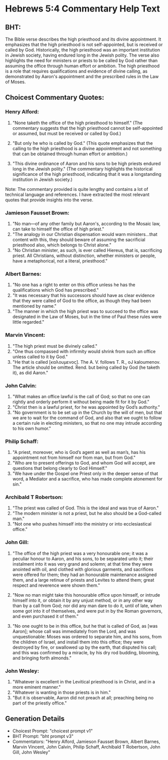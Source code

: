 # Hebrews 5:4 Commentary Help Text

## BHT:
The Bible verse describes the high priesthood and its divine appointment. It emphasizes that the high priesthood is not self-appointed, but is received or called by God. Historically, the high priesthood was an important institution in Jewish society, having endured long in the Jewish polity. The verse also highlights the need for ministers or priests to be called by God rather than assuming the office through human effort or ambition. The high priesthood is a role that requires qualifications and evidence of divine calling, as demonstrated by Aaron's appointment and the prescribed rules in the Law of Moses.

## Choicest Commentary Quotes:
### Henry Alford:
1. "None taketh the office of the high priesthood to himself." (The commentary suggests that the high priesthood cannot be self-appointed or assumed, but must be received or called by God.)

2. "But only he who is called by God." (This quote emphasizes that the calling to the high priesthood is a divine appointment and not something that can be obtained through human effort or ambition.)

3. "This divine ordinance of Aaron and his sons to be high priests endured long in the Jewish polity." (The commentary highlights the historical significance of the high priesthood, indicating that it was a longstanding institution in Jewish society.)

Note: The commentary provided is quite lengthy and contains a lot of technical language and references. I have extracted the most relevant quotes that provide insights into the verse.

### Jamieson Fausset Brown:
1. "No man—of any other family but Aaron's, according to the Mosaic law, can take to himself the office of high priest."
2. "The analogy in our Christian dispensation would warn ministers...that content with this, they should beware of assuming the sacrificial priesthood also, which belongs to Christ alone."
3. "No Christian minister, as such, is ever called Hiereus, that is, sacrificing priest. All Christians, without distinction, whether ministers or people, have a metaphorical, not a literal, priesthood."

### Albert Barnes:
1. "No one has a right to enter on this office unless he has the qualifications which God has prescribed."
2. "It was necessary that his successors should have as clear evidence that they were called of God to the office, as though they had been mentioned by name."
3. "The manner in which the high priest was to succeed to the office was designated in the Law of Moses, but in the time of Paul these rules were little regarded."

### Marvin Vincent:
1. "The high priest must be divinely called."
2. "One thus compassed with infirmity would shrink from such an office unless called to it by God."
3. "He that is called [καλουμενος]. The A. V. follows T. R., oJ kaloumenov. The article should be omitted. Rend. but being called by God (he taketh it), as did Aaron."

### John Calvin:
1. "What makes an office lawful is the call of God; so that no one can rightly and orderly perform it without being made fit for it by God."
2. "Christ then is a lawful priest, for he was appointed by God’s authority."
3. "No government is to be set up in the Church by the will of men, but that we are to wait for the command of God, and also that we ought to follow a certain rule in electing ministers, so that no one may intrude according to his own humor."

### Philip Schaff:
1. "A priest, moreover, who is God’s agent as well as man’s, has his appointment not from himself nor from man, but from God."
2. "Who are to present offerings to God, and whom God will accept, are questions that belong clearly to God Himself."
3. "We have under the Gospel one Priest only in the deeper sense of that word, a Mediator and a sacrifice, who has made complete atonement for sin."

### Archibald T Robertson:
1. "The priest was called of God. This is the ideal and was true of Aaron." 
2. "The modern minister is not a priest, but he also should be a God-called man." 
3. "Not one who pushes himself into the ministry or into ecclesiastical office."

### John Gill:
1. "The office of the high priest was a very honourable one; it was a peculiar honour to Aaron, and his sons, to be separated unto it; their instalment into it was very grand and solemn; at that time they were anointed with oil, and clothed with glorious garments, and sacrifices were offered for them; they had an honourable maintenance assigned them, and a large retinue of priests and Levites to attend them; great respect and reverence were shown them."

2. "Now no man might take this honourable office upon himself, or intrude himself into it, or obtain it by any unjust method, or in any other way than by a call from God; nor did any man dare to do it, until of late, when some got into it of themselves, and were put in by the Roman governors, and even purchased it of them."

3. "No one ought to be in this office, but he that is called of God, as [was Aaron]; whose call was immediately from the Lord, and was unquestionable: Moses was ordered to separate him, and his sons, from the children of Israel, and install them into this office; they were destroyed by fire, or swallowed up by the earth, that disputed his call; and this was confirmed by a miracle, by his dry rod budding, blooming, and bringing forth almonds."

### John Wesley:
1. "Whatever is excellent in the Levitical priesthood is in Christ, and in a more eminent manner."
2. "Whatever is wanting in those priests is in him."
3. "But it is observable, Aaron did not preach at all; preaching being no part of the priestly office."


## Generation Details
- Choicest Prompt: "choicest prompt v1"
- BHT Prompt: "bht prompt v3"
- Commentators: "Henry Alford, Jamieson Fausset Brown, Albert Barnes, Marvin Vincent, John Calvin, Philip Schaff, Archibald T Robertson, John Gill, John Wesley"
